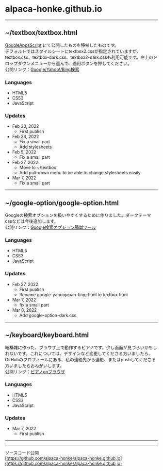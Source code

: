 # alpaca-honke.github.io  
***
## ~/textbox/textbox.html  
[GoogleAppsScript](https://script.google.com/macros/s/AKfycbwpJeDx0pWiuhdtLSz_4Q1ha_6G75yKSuiXoIpQh7xy7arANWgNyNs4ECk_p7ZYzbI9Pg/exec) にて公開したものを移植したものです。  
デフォルトではスタイルシートにtextbox2.cssが指定されていますが、textbox.css、textbox-dark.css、textbox2-dark.cssも利用可能です。左上のドロップダウンメニューから選んで、適用ボタンを押してください。  
公開リンク：[Google/Yahoo!/Bing検索](https://alpaca-honke.github.io/textbox/textbox.html)  
### Languages  
- HTML5  
- CSS3  
- JavaScript  
### Updates  
- Feb 23, 2022
  - First publish
- Feb 24, 2022
  - Fix a small part
  - Add stylesheets
- Feb 5, 2022
  - Fix a small part
- Feb 27, 2022
  - Move to ~/textbox
  - Add pull-down menu to be able to change stylesheets easily
- Mar 7, 2022
  - Fix a small part
***
## ~/google-option/google-option.html  
Googleの検索オプションを扱いやすくするために作りました。ダークテーマcssなどは今後追加します。  
公開リンク：[Google検索オプション簡単ツール](https://alpaca-honke.github.io/google-option/google-option.html)  
### Languages  
- HTML5
- CSS3
- JavaScript
### Updates  
- Feb 27, 2022  
  - First publish
  - Rename google-yahoojapan-bing.html to textbox.html
- Mar 7, 2022
  - fix a small part
- Mar 8, 2022
  - Add google-option-dark.css
***
## ~/keyboard/keyboard.html  
結構雑に作った、ブラウザ上で動作するピアノです。少し画面が見づらいかもしれないです。これについては、デザインなど変更してくださる方いましたら、GitHubのプロフィールにある、私の連絡先から連絡、またはpushしてくださる方いましたらおねがいします。  
公開リンク：[ピアノonブラウザ](https://alpaca-honke.github.io/keyboard/keyboard.html)  
### Languages
- HTML5
- CSS3
- JavaScript
### Updates
- Mar 7, 2022
  - First publish  
***  
***  

ソースコード公開  
[https://github.com/alpaca-honke/alpaca-honke.github,io](https://github.com/alpaca-honke/alpaca-honke.github,io)
